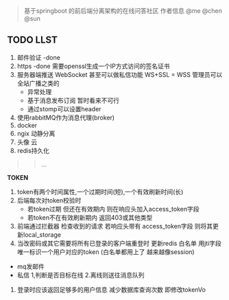 > 基于springboot 的前后端分离架构的在线问答社区
作者信息 @me @chen @sun
## TODO LLST
1. 邮件验证 -done 
2. https -done 需要openssl生成一个IP方式访问的签名证书
3. 服务器端推送 WebSocket 甚至可以做私信功能 WS+SSL = WSS 管理员可以全站广播之类的
    - 异常处理
    - 基于消息发布订阅 暂时看来不可行
    - 通过stomp可以设置header
4. 使用rabbitMQ作为消息代理(broker)
5. docker
6. ngix 动静分离
7. 头像 云
8. redis持久化
>>...

**TOKEN**
1. token有两个时间属性,一个过期时间(短),一个有效刷新时间(长)
2. 后端每次对token校验时 
    - 若token过期 但还在有效期内 则在响应头加入access_token字段
    - 若token不在有效刷新期内 返回403或其他类型
2. 前端通过拦截器 检查收到的请求 若响应头带有 access_token字段 则将其更新local_storage
5. 当改密码或其它需要将所有已登录的客户端重登时 更新redis 白名单 用jti字段唯一标识一个用户对应的token (白名单都用上了 越来越像session)

- mq发邮件
- 私信 1,判断是否目标在线 2.离线则送往消息队列
1. 登录时应该返回足够多的用户信息 减少数据库查询次数 即修改tokenVo
